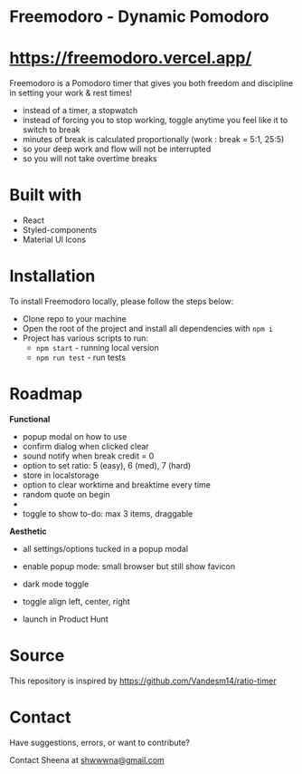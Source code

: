 
# Freemodoro - Dynamic Pomodoro
# https://freemodoro.vercel.app/

Freemodoro is a Pomodoro timer that gives you both freedom and discipline in setting your work & rest times! 

- instead of a timer, a stopwatch
- instead of forcing you to stop working, toggle anytime you feel like it to switch to break
- minutes of break is calculated proportionally (work : break = 5:1, 25:5)
- so your deep work and flow will not be interrupted
- so you will not take overtime breaks

# Built with
  - React
  - Styled-components
  - Material UI Icons

# Installation

To install Freemodoro locally, please follow the steps below:
  - Clone repo to your machine
  - Open the root of the project and install all dependencies with `npm i` 
  - Project has various scripts to run:
    - `npm start` - running local version
    - `npm run test` - run tests

# Roadmap
**Functional**
- popup modal on how to use
- confirm dialog when clicked clear
- sound notify when break credit = 0
- option to set ratio: 5 (easy), 6 (med), 7 (hard)
- store in localstorage
- option to clear worktime and breaktime every time
- random quote on begin
- 
- toggle to show to-do: max 3 items, draggable

**Aesthetic**
- all settings/options tucked in a popup modal
- enable popup mode: small browser but still show favicon
- dark mode toggle
- toggle align left, center, right

- launch in Product Hunt

# Source

This repository is inspired by https://github.com/Vandesm14/ratio-timer

# Contact
Have suggestions, errors, or want to contribute?

Contact Sheena at shwwwna@gmail.com
